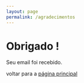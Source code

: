 ```yaml
---
layout: page
permalink: /agradecimentos
---
```



<style>
  
img
{
width:200px;
height:auto;
max-width: 100%;
display:block;  
margin:0 auto;
}
  
</style>

<!-- <span class="img">![Netlify CMS Screenshot]( /assets/img/uploads/send2.png) </span> -->


<p align="center">
<h1> Obrigado !</h1> Seu email foi recebido. </p> <p>voltar para a <a href="https://www.pixeladasx.com/">página principal</a></p>

